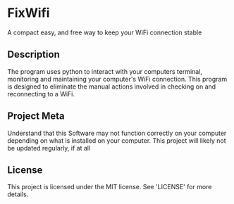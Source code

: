 # FixWifi
A compact easy, and free way to keep your WiFi connection stable

## Description
The program uses python to interact with your computers terminal, monitoring and maintaining your computer's WiFi connection.
This program is designed to eliminate the manual actions involved in checking on and reconnecting to a WiFi.

## Project Meta 
Understand that this Software may not function correctly on your computer depending on what is installed on your computer.
This project will likely not be updated regularly, if at all

## License
This project is licensed under the MIT license. See 'LICENSE' for more details.

